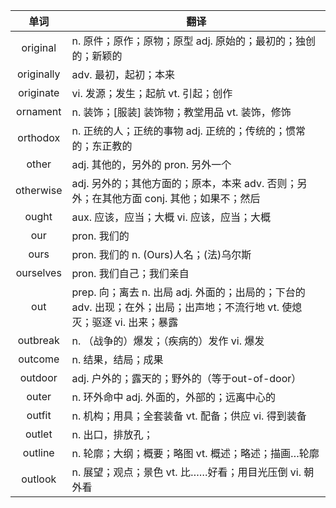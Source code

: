 |单词|翻译  |
|:--:|--| 
|	original  		|		n. 原件；原作；原物；原型 adj. 原始的；最初的；独创的；新颖的	|		
|	originally  		|		adv. 最初，起初；本来	|		
|	originate  		|		vi. 发源；发生；起航 vt. 引起；创作	|		
|	ornament  		|		n. 装饰；[服装] 装饰物；教堂用品 vt. 装饰，修饰	|		
|	orthodox 	 		|	n. 正统的人；正统的事物 adj. 正统的；传统的；惯常的；东正教的	|	
|	other  		|		adj. 其他的，另外的 pron. 另外一个	|		
|	otherwise  		|		adj. 另外的；其他方面的；原本，本来 adv. 否则；另外；在其他方面 conj. 其他；如果不；然后	|		
|	ought  		|		aux. 应该，应当；大概 vi. 应该，应当；大概	|		
|	our  		|		pron. 我们的	|		
|	ours  		|		pron. 我们的 n. (Ours)人名；(法)乌尔斯	|		
|	ourselves  		|		pron. 我们自己；我们亲自	|		
|	out  		|		prep. 向；离去 n. 出局 adj. 外面的；出局的；下台的 adv. 出现；在外；出局；出声地；不流行地 vt. 使熄灭；驱逐 vi. 出来；暴露	|		
|	outbreak  		|		n. （战争的）爆发；（疾病的）发作 vi. 爆发	|		
|	outcome  		|		n. 结果，结局；成果	|		
|	outdoor  		|		adj. 户外的；露天的；野外的（等于out-of-door）	|		
|	outer  		|		n. 环外命中 adj. 外面的，外部的；远离中心的	|		
|	outfit  		|		n. 机构；用具；全套装备 vt. 配备；供应 vi. 得到装备	|		
|	outlet  		|		n. 出口，排放孔；	|		
|	outline  		|		n. 轮廓；大纲；概要；略图 vt. 概述；略述；描画…轮廓	|		
|	outlook  		|		n. 展望；观点；景色 vt. 比……好看；用目光压倒 vi. 朝外看	|		
